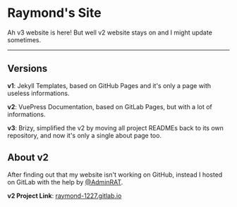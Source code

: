 # Raymond's Site
Ah v3 website is here! But well v2 website stays on and I might update sometimes.

---

## Versions
**v1**: Jekyll Templates, based on GitHub Pages and it's only a page with useless informations.

**v2**: VuePress Documentation, based on GitLab Pages, but with a lot of informations.

**v3**: Brizy, simplified the v2 by moving all project READMEs back to its own repository, and now it's only a single about page too.


## About v2
After finding out that my website isn't working on GitHub, instead I hosted on GitLab with the help by [@AdminRAT](https://github.com/AdminRAT).

**v2 Project Link**: [raymond-1227.gitlab.io](https://gitlab.com/raymond-1227/raymond-1227.gitlab.io)
